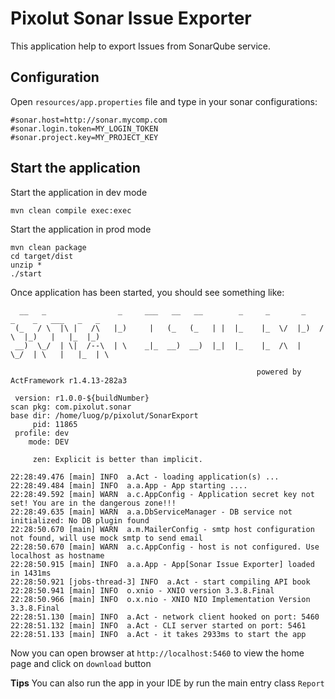 # Pixolut Sonar Issue Exporter

This application help to export Issues from SonarQube service.

## Configuration

Open `resources/app.properties` file and type in your sonar configurations:

```properties
#sonar.host=http://sonar.mycomp.com
#sonar.login.token=MY_LOGIN_TOKEN
#sonar.project.key=MY_PROJECT_KEY
```

## Start the application

Start the application in dev mode

```
mvn clean compile exec:exec
```

Start the application in prod mode

```
mvn clean package
cd target/dist
unzip *
./start
```

Once application has been started, you should see something like:

```
  __   _                _     ___   __   __        _     _       _    _    _   ___   _   _  
 (_   / \  |\ |   /\   |_)     |   (_   (_   | |  |_    |_  \/  |_)  / \  |_)   |   |_  |_) 
 __)  \_/  | \|  /--\  | \    _|_  __)  __)  |_|  |_    |_  /\  |    \_/  | \   |   |_  | \ 
                                                                                            
                                                       powered by ActFramework r1.4.13-282a3

 version: r1.0.0-${buildNumber}
scan pkg: com.pixolut.sonar
base dir: /home/luog/p/pixolut/SonarExport
     pid: 11865
 profile: dev
    mode: DEV

     zen: Explicit is better than implicit.

22:28:49.476 [main] INFO  a.Act - loading application(s) ...
22:28:49.484 [main] INFO  a.a.App - App starting ....
22:28:49.592 [main] WARN  a.c.AppConfig - Application secret key not set! You are in the dangerous zone!!!
22:28:49.635 [main] WARN  a.a.DbServiceManager - DB service not initialized: No DB plugin found
22:28:50.670 [main] WARN  a.m.MailerConfig - smtp host configuration not found, will use mock smtp to send email
22:28:50.670 [main] WARN  a.c.AppConfig - host is not configured. Use localhost as hostname
22:28:50.915 [main] INFO  a.a.App - App[Sonar Issue Exporter] loaded in 1431ms
22:28:50.921 [jobs-thread-3] INFO  a.Act - start compiling API book
22:28:50.941 [main] INFO  o.xnio - XNIO version 3.3.8.Final
22:28:50.966 [main] INFO  o.x.nio - XNIO NIO Implementation Version 3.3.8.Final
22:28:51.130 [main] INFO  a.Act - network client hooked on port: 5460
22:28:51.132 [main] INFO  a.Act - CLI server started on port: 5461
22:28:51.133 [main] INFO  a.Act - it takes 2933ms to start the app
```

Now you can open browser at `http://localhost:5460` to view the home page and click on `download` button

**Tips** You can also run the app in your IDE by run the main entry class `Report`

